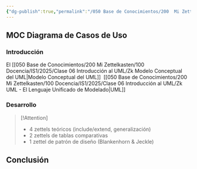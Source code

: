 ```yaml
---
{"dg-publish":true,"permalink":"/050 Base de Conocimientos/200  Mi Zettelkasten/100 Docencia/IS1/2025/Clase 10 Diagrama de Casos de Uso (Relaciones)/Zk !MOC Diagrama de Casos de Uso (Relaciones)/","tags":["digitalGarden","moc","UML","casosDeUso"]}
---
```



## MOC Diagrama de Casos de Uso

### Introducción

El [[050 Base de Conocimientos/200  Mi Zettelkasten/100 Docencia/IS1/2025/Clase 06 Introducción al UML/Zk Modelo Conceptual del UML\|Modelo Conceptual del UML]] 
[[050 Base de Conocimientos/200  Mi Zettelkasten/100 Docencia/IS1/2025/Clase 06 Introducción al UML/Zk UML - El Lenguaje Unificado de Modelado\|UML]]

### Desarrollo

> [!Attention]
> - 4 zettels teóricos (include/extend, generalización)
> - 2 zettels de tablas comparativas[](http://profesores.fi-b.unam.mx/annkym/LAB/poo_p9.pdf)[](https://es.venngage.com/blog/diagrama-de-caso-de-uso/)
> - 1 zettel de patrón de diseño (Blankenhorn & Jeckle)


## Conclusión

